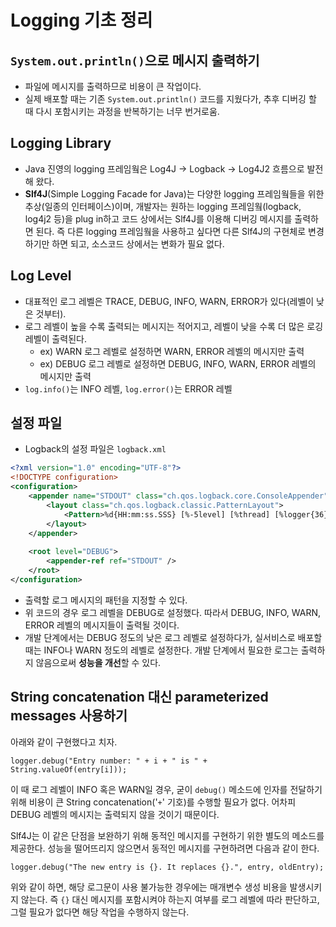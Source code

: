 # Logging 기초 정리

## `System.out.println()`으로 메시지 출력하기
- 파일에 메시지를 출력하므로 비용이 큰 작업이다.
- 실제 배포할 때는 기존 `System.out.println()` 코드를 지웠다가, 추후 디버깅 할 때 다시 포함시키는 과정을 반복하기는 너무 번거로움.

## Logging Library
- Java 진영의 logging 프레임웤은 Log4J -> Logback -> Log4J2 흐름으로 발전해 왔다.
- **Slf4J**(Simple Logging Facade for Java)는 다양한 logging 프레임웤들을 위한 추상(일종의 인터페이스)이며, 
개발자는 원하는 logging 프레임웤(logback, log4j2 등)을 plug in하고 코드 상에서는 Slf4J를 이용해 디버깅 메시지를 출력하면 된다. 
즉 다른 logging 프레임웤을 사용하고 싶다면 다른 Slf4J의 구현체로 변경하기만 하면 되고, 소스코드 상에서는 변화가 필요 없다.

## Log Level
- 대표적인 로그 레벨은 TRACE, DEBUG, INFO, WARN, ERROR가 있다(레벨이 낮은 것부터).
- 로그 레벨이 높을 수록 출력되는 메시지는 적어지고, 레벨이 낮을 수록 더 많은 로깅 레벨이 출력된다.
  - ex) WARN 로그 레벨로 설정하면 WARN, ERROR 레벨의 메시지만 출력
  - ex) DEBUG 로그 레벨로 설정하면 DEBUG, INFO, WARN, ERROR 레벨의 메시지만 출력
- `log.info()`는 INFO 레벨, `log.error()`는 ERROR 레벨

## 설정 파일
- Logback의 설정 파일은 `logback.xml`
```xml
<?xml version="1.0" encoding="UTF-8"?>
<!DOCTYPE configuration>
<configuration>
	<appender name="STDOUT" class="ch.qos.logback.core.ConsoleAppender">
		<layout class="ch.qos.logback.classic.PatternLayout">
			<Pattern>%d{HH:mm:ss.SSS} [%-5level] [%thread] [%logger{36}] - %m%n</Pattern>
		</layout>
	</appender>
	
	<root level="DEBUG">
		<appender-ref ref="STDOUT" />
	</root>
</configuration>
```
- 출력할 로그 메시지의 패턴을 지정할 수 있다.
- 위 코드의 경우 로그 레벨을 DEBUG로 설정했다. 따라서 DEBUG, INFO, WARN, ERROR 레벨의 메시지들이 출력될 것이다.
- 개발 단계에서는 DEBUG 정도의 낮은 로그 레벨로 설정하다가, 실서비스로 배포할 때는 INFO나 WARN 정도의 레벨로 설정한다. 개발 단계에서 필요한 로그는 출력하지 않음으로써 **성능을 개선**할 수 있다.

## String concatenation 대신 parameterized messages 사용하기
아래와 같이 구현했다고 치자.
```
logger.debug("Entry number: " + i + " is " + String.valueOf(entry[i]));
```

이 때 로그 레벨이 INFO 혹은 WARN일 경우, 굳이 `debug()` 메소드에 인자를 전달하기 위해 비용이 큰 String concatenation('`+`' 기호)를 수행할 필요가 없다. 어차피 DEBUG 레벨의 메시지는 출력되지 않을 것이기 때문이다.

Slf4J는 이 같은 단점을 보완하기 위해 동적인 메시지를 구현하기 위한 별도의 메소드를 제공한다. 성능을 떨어뜨리지 않으면서 동적인 메시지를 구현하려면 다음과 같이 한다.
```
logger.debug("The new entry is {}. It replaces {}.", entry, oldEntry);
```

위와 같이 하면, 해당 로그문이 사용 불가능한 경우에는 매개변수 생성 비용을 발생시키지 않는다. 즉 `{}` 대신 메시지를 포함시켜야 하는지 여부를 로그 레벨에 따라 판단하고, 그럴 필요가 없다면 해당 작업을 수행하지 않는다.